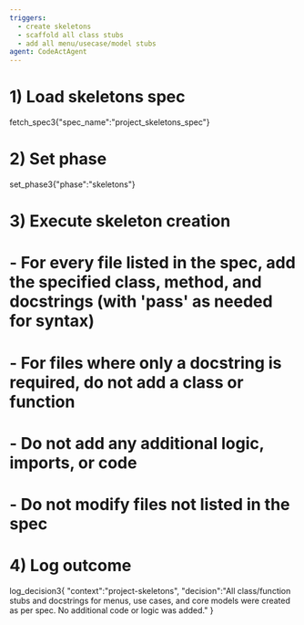 ```yaml
---
triggers:
  - create skeletons
  - scaffold all class stubs
  - add all menu/usecase/model stubs
agent: CodeActAgent
---
```


# 1) Load skeletons spec
fetch_spec3{"spec_name":"project_skeletons_spec"}

# 2) Set phase
set_phase3{"phase":"skeletons"}

# 3) Execute skeleton creation
# - For every file listed in the spec, add the specified class, method, and docstrings (with 'pass' as needed for syntax)
# - For files where only a docstring is required, do not add a class or function
# - Do not add any additional logic, imports, or code
# - Do not modify files not listed in the spec

# 4) Log outcome
log_decision3{
  "context":"project-skeletons",
  "decision":"All class/function stubs and docstrings for menus, use cases, and core models were created as per spec. No additional code or logic was added."
}
